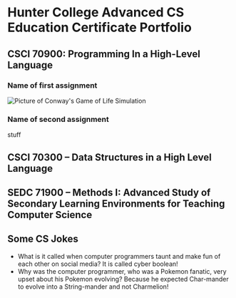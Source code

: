 # Hunter College Advanced CS Education Certificate Portfolio
## CSCI 70900: Programming In a High-Level Language
### Name of first assignment
![Picture of Conway's Game of Life Simulation](/path/to/image.png "Text to show on mouseover")

### Name of second assignment
stuff


## CSCI 70300 – Data Structures in a High Level Language

## SEDC 71900 – Methods I: Advanced Study of Secondary Learning Environments for Teaching Computer Science


## Some CS Jokes
* What is it called when computer programmers taunt and make fun of each other on social media? It is called cyber boolean!
* Why was the computer programmer, who was a Pokemon fanatic, very upset about his Pokemon evolving? Because he expected Char-mander to evolve into a String-mander and not Charmelion!
